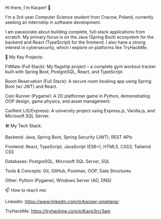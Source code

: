Hi there, I'm Kacper! 👋

I'm a 3rd-year Computer Science student from Cracow, Poland, currently seeking an internship in software development.

I am passionate about building complete, full-stack applications from scratch. My primary focus is on the Java (Spring Boot) ecosystem for the backend and React (TypeScript) for the frontend. I also have a strong interest in cybersecurity, which I explore on platforms like TryHackMe.

🔭 My Key Projects:

FitMate (Full Stack): My flagship project – a complete gym workout tracker built with Spring Boot, PostgreSQL, React, and TypeScript.

Room Reservation (Full Stack): A secure room booking app using Spring Boot (w/ JWT) and React.

Coin Runner (Pygame): A 2D platformer game in Python, demonstrating OOP design, game physics, and asset management.

CarRent (JS/Express): A university project using Express.js, Vanilla.js, and Microsoft SQL Server.

🛠️ My Tech Stack:

Backend: Java, Spring Boot, Spring Security (JWT), REST APIs

Frontend: React, TypeScript, JavaScript (ES6+), HTML5, CSS3, Tailwind CSS

Databases: PostgreSQL, Microsoft SQL Server, SQL

Tools & Concepts: Git, GitHub, Postman, OOP, Data Structures

Other: Python (Pygame), Windows Server (AD, DNS)

📫 How to reach me:

LinkedIn: https://www.linkedin.com/in/kacper-smietana/

TryHackMe: https://tryhackme.com/p/Kacp3rcr3am
